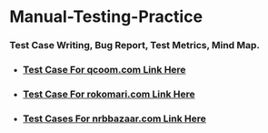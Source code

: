 # Manual-Testing-Practice
### Test Case Writing, Bug Report, Test Metrics, Mind Map. 

- ### [**Test Case For qcoom.com Link Here**](https://github.com/Tonmoy61/Manual-Testing-Practice/tree/main/Test%20Case%20for%20Qcoom.com)
- ### [**Test Case For rokomari.com Link Here**](https://github.com/Tonmoy61/Manual-Testing-Practice/tree/main/Test%20Case%20for%20rokomari.com)
- ### [**Test Cases For nrbbazaar.com Link Here**](https://github.com/Tonmoy61/Manual-Testing-Practice/tree/main/Test%20Cases%20for%20nrbbazaar.com)
